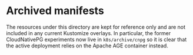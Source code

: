 # Archived manifests

The resources under this directory are kept for reference only and are not
included in any current Kustomize overlays. In particular, the former
CloudNativePG experiments now live in `k8s/archive/cnpg` so it is clear that
the active deployment relies on the Apache AGE container instead.
